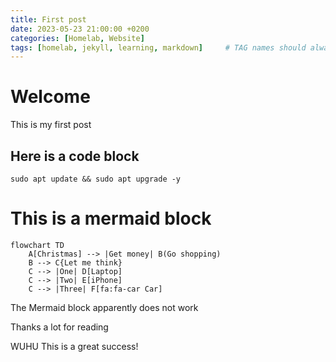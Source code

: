 ```yaml
---
title: First post
date: 2023-05-23 21:00:00 +0200
categories: [Homelab, Website]
tags: [homelab, jekyll, learning, markdown]     # TAG names should always be lowercase
---
```


# Welcome
This is my first post

## Here is a code block
```console
sudo apt update && sudo apt upgrade -y
```

# This is a mermaid block
```mermaid
flowchart TD
    A[Christmas] --> |Get money| B(Go shopping)
    B --> C{Let me think}
    C --> |One| D[Laptop]
    C --> |Two| E[iPhone]
    C --> |Three| F[fa:fa-car Car]
```
The Mermaid block apparently does not work

Thanks a lot for reading

WUHU This is a great success!